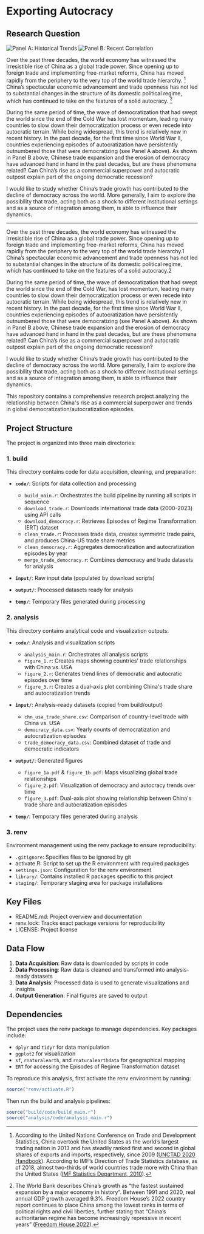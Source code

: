 # Exporting Autocracy

## Research Question
![Panel A: Historical Trends](analysis/output/figure_2.png)
![Panel B: Recent Correlation](analysis/output/figure_3.png)

Over the past three decades, the world economy has witnessed the irresistible rise of China as a global trade power. Since opening up to foreign trade and implementing free-market reforms, China has moved rapidly from the periphery to the very top of the world trade hierarchy. [^1] China’s spectacular economic advancement and trade openness has not led to substantial changes in the structure of its domestic political regime, which has continued to take on the features of a solid autocracy. [^2]

During the same period of time, the wave of democratization that had swept the world since the end of the Cold War has lost momentum, leading many countries to slow down their democratization process or even recede into autocratic terrain. While being widespread, this trend is relatively new in recent history. In the past decade, for the first time since World War II, countries experiencing episodes of autocratization have persistently outnumbered those that were democratizing (see Panel A above). As shown in Panel B above, Chinese trade expansion and the erosion of democracy have advanced hand in hand in the past decades, but are these phenomena related? Can China’s rise as a commercial superpower and autocratic outpost explain part of the ongoing democratic recession?

I would like to study whether China’s trade growth has contributed to the decline of democracy across the world. More generally, I aim to explore the possibility that trade, acting both as a shock to different institutional settings and as a source of integration among them, is able to influence their dynamics.

---

[^1]: According to the United Nations Conference on Trade and Development Statistics, China overtook the United States as the world’s largest trading nation in 2013 and has steadily ranked first and second in global shares of exports and imports, respectively, since 2009 ([UNCTAD 2020 Handbook](https://unctad.org)). According to IMF’s Direction of Trade Statistics database, as of 2018, almost two-thirds of world countries trade more with China than the United States ([IMF Statistics Department, 2010](https://data.imf.org)).

[^2]: The World Bank describes China’s growth as “the fastest sustained expansion by a major economy in history”. Between 1991 and 2020, real annual GDP growth averaged 9.3%. Freedom House’s 2022 country report continues to place China among the lowest ranks in terms of political rights and civil liberties, further stating that “China’s authoritarian regime has become increasingly repressive in recent years” ([Freedom House 2022](https://freedomhouse.org)).




Over the past three decades, the world economy has witnessed the irresistible rise of China as a global trade power. Since opening up to foreign trade and implementing free-market reforms, China has moved rapidly from the periphery to the very top of the world trade hierarchy.1 China’s spectacular economic advancement and trade openness has not led to substantial changes in the structure of its domestic political regime, which has continued to take on the features of a solid autocracy.2

During the same period of time, the wave of democratization that had swept the world since the end of the Cold War, has lost momentum, leading many countries to slow down their democratization process or even recede into autocratic terrain. While being widespread, this trend is relatively new in recent history. In the past decade, for the first time since World War II, countries experiencing episodes of autocratization have persistently outnumbered those that were democratizing (see Panel A above). As shown in Panel B above, Chinese trade expansion and the erosion of democracy have advanced hand in hand in the past decades, but are these phenomena related? Can China’s rise as a commercial superpower and autocratic outpost explain part of the ongoing democratic recession?

I would like to study whether China’s trade growth has contributed to the decline of democracy across the world. More generally, I aim to explore the possibility that trade, acting both as a shock to different institutional settings and as a source of integration among them, is able to influence their dynamics.






This repository contains a comprehensive research project analyzing the relationship between China's rise as a commercial superpower and trends in global democratization/autocratization episodes.

## Project Structure

The project is organized into three main directories:

### 1. build

This directory contains code for data acquisition, cleaning, and preparation:

- **`code/`**: Scripts for data collection and processing
  - `build_main.r`: Orchestrates the build pipeline by running all scripts in sequence
  - `download_trade.r`: Downloads international trade data (2000-2023) using API calls
  - `download_democracy.r`: Retrieves Episodes of Regime Transformation (ERT) dataset
  - `clean_trade.r`: Processes trade data, creates symmetric trade pairs, and produces China-US trade share metrics
  - `clean_democracy.r`: Aggregates democratization and autocratization episodes by year
  - `merge_trade_democracy.r`: Combines democracy and trade datasets for analysis

- **`input/`**: Raw input data (populated by download scripts)
- **`output/`**: Processed datasets ready for analysis
- **`temp/`**: Temporary files generated during processing

### 2. analysis

This directory contains analytical code and visualization outputs:

- **`code/`**: Analysis and visualization scripts
  - `analysis_main.r`: Orchestrates all analysis scripts
  - `figure_1.r`: Creates maps showing countries' trade relationships with China vs. USA
  - `figure_2.r`: Generates trend lines of democratic and autocratic episodes over time
  - `figure_3.r`: Creates a dual-axis plot combining China's trade share and autocratization trends

- **`input/`**: Analysis-ready datasets (copied from build/output)
  - `chn_usa_trade_share.csv`: Comparison of country-level trade with China vs. USA
  - `democracy_data.csv`: Yearly counts of democratization and autocratization episodes
  - `trade_democracy_data.csv`: Combined dataset of trade and democratic indicators

- **`output/`**: Generated figures
  - `figure_1a.pdf` & `figure_1b.pdf`: Maps visualizing global trade relationships
  - `figure_2.pdf`: Visualization of democracy and autocracy trends over time
  - `figure_3.pdf`: Dual-axis plot showing relationship between China's trade share and autocratization episodes

- **`temp/`**: Temporary files generated during analysis

### 3. renv

Environment management using the renv package to ensure reproducibility:

- `.gitignore`: Specifies files to be ignored by git
- activate.R: Script to set up the R environment with required packages
- `settings.json`: Configuration for the renv environment
- `library/`: Contains installed R packages specific to this project
- `staging/`: Temporary staging area for package installations

## Key Files

- README.md: Project overview and documentation
- renv.lock: Tracks exact package versions for reproducibility
- LICENSE: Project license

## Data Flow

1. **Data Acquisition**: Raw data is downloaded by scripts in code
2. **Data Processing**: Raw data is cleaned and transformed into analysis-ready datasets
3. **Data Analysis**: Processed data is used to generate visualizations and insights
4. **Output Generation**: Final figures are saved to output




## Dependencies

The project uses the renv package to manage dependencies. Key packages include:
- `dplyr` and `tidyr` for data manipulation
- `ggplot2` for visualization
- `sf`, `rnaturalearth`, and `rnaturalearthdata` for geographical mapping
- `ERT` for accessing the Episodes of Regime Transformation dataset

To reproduce this analysis, first activate the renv environment by running:

```r
source("renv/activate.R")
```

Then run the build and analysis pipelines:

```r
source("build/code/build_main.r")
source("analysis/code/analysis_main.r")